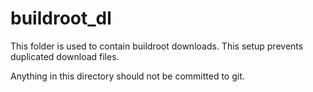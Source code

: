 # buildroot_dl

This folder is used to contain buildroot downloads. This setup prevents duplicated download files.

Anything in this directory should not be committed to git.
